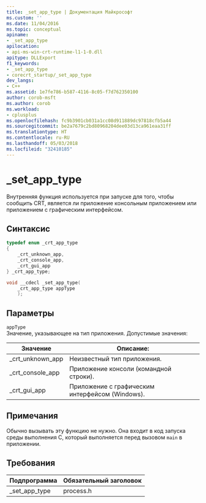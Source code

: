 ```yaml
---
title: _set_app_type | Документация Майкрософт
ms.custom: ''
ms.date: 11/04/2016
ms.topic: conceptual
apiname:
- _set_app_type
apilocation:
- api-ms-win-crt-runtime-l1-1-0.dll
apitype: DLLExport
f1_keywords:
- _set_app_type
- corecrt_startup/_set_app_type
dev_langs:
- C++
ms.assetid: 1e7fe786-b587-4116-8c05-f7d762350100
author: corob-msft
ms.author: corob
ms.workload:
- cplusplus
ms.openlocfilehash: fc9b3901cb031a1cc08d911889dc97818cfb5a44
ms.sourcegitcommit: be2a7679c2bd80968204dee03d13ca961eaa31ff
ms.translationtype: HT
ms.contentlocale: ru-RU
ms.lasthandoff: 05/03/2018
ms.locfileid: "32410185"
---
```

# <a name="setapptype"></a>_set_app_type
Внутренняя функция используется при запуске для того, чтобы сообщить CRT, является ли приложение консольным приложением или приложением с графическим интерфейсом.  
  
## <a name="syntax"></a>Синтаксис  
  
```cpp  
typedef enum _crt_app_type
{
    _crt_unknown_app,
    _crt_console_app,
    _crt_gui_app
} _crt_app_type;

void __cdecl _set_app_type(
    _crt_app_type appType
    ); 
```  
  
## <a name="parameters"></a>Параметры  
 `appType`  
 Значение, указывающее на тип приложения. Допустимые значения:  
  
|Значение|Описание:|  
|----------------|-----------------|  
|_crt_unknown_app|Неизвестный тип приложения.|  
|_crt_console_app|Приложение консоли (командной строки).|  
|_crt_gui_app|Приложение с графическим интерфейсом (Windows).|  
  
## <a name="remarks"></a>Примечания  
 Обычно вызывать эту функцию не нужно. Она входит в код запуска среды выполнения C, который выполняется перед вызовом `main` в приложении.
 
## <a name="requirements"></a>Требования  
  
|Подпрограмма|Обязательный заголовок|  
|-------------|---------------------|  
|_set_app_type|process.h|

